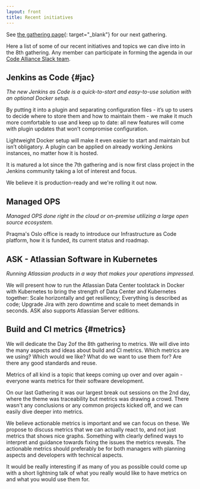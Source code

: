 ```yaml
---
layout: front
title: Recent initiatives
---
```

See [the gathering page]({{site.url}}/gatherings){: target="\_blank"} for our next gathering.

Here a list of some of our recent initiatives and topics we can dive into in the 8th gathering.
Any member can participate in forming the agenda in our [Code Alliance Slack team](http://josra.slack.com/).

## Jenkins as Code {#jac}

_The new Jenkins as Code is a quick-to-start and easy-to-use solution with an optional Docker setup._

By putting it into a plugin and separating configuration files - it’s up to users to decide where to store them and how to maintain them - we make it much more comfortable to use and keep up to date: all new features will come with plugin updates that won’t compromise configuration.

Lightweight Docker setup will make it even easier to start and maintain but isn’t obligatory. A plugin can be applied on already working Jenkins instances, no matter how it is hosted.

It is matured a lot since the 7th gathering and is now first class project in the Jenkins community taking a lot of interest and focus.

We believe it is production-ready and we're rolling it out now.

## Managed OPS

_Managed OPS done right in the cloud or on-premise utilizing a large open source ecosystem._

Praqma's Oslo office is ready to introduce our Infrastructure as Code platform, how it is funded, its current status and roadmap.

## ASK - Atlassian Software in Kubernetes

_Running Atlassian products in a way that makes your operations impressed._

We will present how to run the Atlassian Data Center toolstack in Docker with Kubernetes to bring the strength of Data Center and Kubernetes together: Scale horizontally and get resiliency; Everything is described as code; Upgrade Jira with zero downtime and scale to meet demands in seconds.
ASK also supports Atlassian Server editions.


## Build and CI metrics {#metrics}

We will dedicate the Day 2of  the 8th gathering to metrics. We will dive into the many aspects and ideas about build and CI metrics. Which metrics are we using? Which would we like? What do we want to use them for? Are there any good standards and reuse.

Metrics of all kind is a topic that keeps coming up over and over again - everyone wants metrics for their software development.

On our last Gathering it was our largest break out sessions on the 2nd day, where the theme was traceability but metrics was drawing a crowd.
There wasn't any conclusions or any common projects kicked off, and we can easily dive deeper into metrics.

We believe actionable metrics is important and we can focus on these. We propose to discuss metrics that we can actually react to, and not just metrics that shows nice graphs. Something with clearly defined ways to interpret and guidance towards fixing the issues the metrics reveals. The actionable metrics should preferably be for both managers with planning aspects and developers with technical aspects.

It would be really interesting if as many of you as possible could come up with a short lightning talk of what you really would like to have metrics on and what you would use them for.
